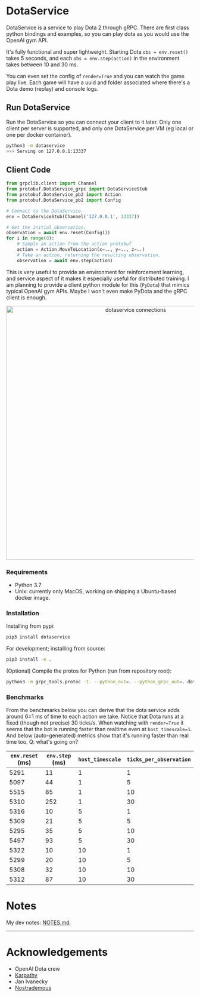 # DotaService

DotaService is a service to play Dota 2 through gRPC. There are first class python bindings
and examples, so you can play dota as you would use the OpenAI gym API.

It's fully functional and super lightweight. Starting Dota `obs = env.reset()` takes 5 seconds,
and each `obs = env.step(action)` in the environment takes between 10 and 30 ms.

You can even set the config of `render=True` and you can watch the game play live. Each game will
have a uuid and folder associated where there's a Dota demo (replay) and console logs.

## Run DotaService

Run the DotaService so you can connect your client to it later. Only one client per server
is supported, and only one DotaService per VM (eg local or one per docker container).

```sh
python3 -m dotaservice
>>> Serving on 127.0.0.1:13337
```

## Client Code

```py
from grpclib.client import Channel
from protobuf.DotaService_grpc import DotaServiceStub
from protobuf.DotaService_pb2 import Action
from protobuf.DotaService_pb2 import Config

# Connect to the DotaService.
env = DotaServiceStub(Channel('127.0.0.1', 13337))

# Get the initial observation.
observation = await env.reset(Config())
for i in range(8):
    # Sample an action from the action protobuf
    action = Action.MoveToLocation(x=.., y=.., z=..)
    # Take an action, returning the resulting observation.
    observation = await env.step(action)
```

This is very useful to provide an environment for reinforcement learning, and service aspect of it makes it
especially useful for distributed training. I am planning to provide a client python
module for this (`PyDota`) that mimics typical OpenAI gym APIs. Maybe I won't even make PyDota
and the gRPC client is enough.

<div style="text-align:center">
<img src="dotaservice.png" alt="dotaservice connections" width="680"/>
</div>

### Requirements

* Python 3.7
* Unix: currently only MacOS, working on shipping a Ubuntu-based docker image.

### Installation

Installing from pypi:
```sh
pip3 install dotaservice
```

For development; installing from source:
```sh
pip3 install -e .
```

(Optional) Compile the protos for Python (run from repository root):
```sh
python3 -m grpc_tools.protoc -I. --python_out=. --python_grpc_out=. dotaservice/protos/*.proto
```

### Benchmarks

From the benchmarks below you can derive that the dota service adds around 6±1 ms of time to
each action we take. Notice that Dota runs at a fixed (though not precise) 30 ticks/s.
When watching with `render=True` it seems that the bot is running faster than realtime even at
`host_timescale=1`. And below (auto-generated) metrics show that it's running faster than real time
too. Q: what's going on?

| `env.reset` (ms) | `env.step` (ms) | `host_timescale` | `ticks_per_observation` |
| ---              | ---             | ---              | ---                     |
| 5291             | 11              | 1                | 1                       |
| 5097             | 44              | 1                | 5                       |
| 5515             | 85              | 1                | 10                      |
| 5310             | 252             | 1                | 30                      |
| 5316             | 10              | 5                | 1                       |
| 5309             | 21              | 5                | 5                       |
| 5295             | 35              | 5                | 10                      |
| 5497             | 93              | 5                | 30                      |
| 5322             | 10              | 10               | 1                       |
| 5299             | 20              | 10               | 5                       |
| 5308             | 32              | 10               | 10                      |
| 5312             | 87              | 10               | 30                      |


# Notes

My dev notes: [NOTES.md](NOTES.md).

---

# Acknowledgements

* OpenAI Dota crew
* [Karpathy](http://karpathy.github.io/2016/05/31/rl/)
* Jan Ivanecky
* [Nostrademous](https://github.com/Nostrademous)
